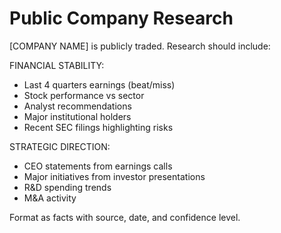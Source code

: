 # Public Company Research

[COMPANY NAME] is publicly traded. Research should include:

FINANCIAL STABILITY:
- Last 4 quarters earnings (beat/miss)
- Stock performance vs sector
- Analyst recommendations
- Major institutional holders
- Recent SEC filings highlighting risks

STRATEGIC DIRECTION:
- CEO statements from earnings calls
- Major initiatives from investor presentations
- R&D spending trends
- M&A activity

Format as facts with source, date, and confidence level.
